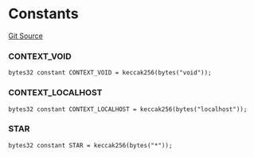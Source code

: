 # Constants
[Git Source](https://github.com/wighawag/forge-deploy/blob/3c8c49a659495f80bba522311a7205aa2b215a95/contracts/Deployer.sol)

### CONTEXT_VOID

```solidity
bytes32 constant CONTEXT_VOID = keccak256(bytes("void"));
```

### CONTEXT_LOCALHOST

```solidity
bytes32 constant CONTEXT_LOCALHOST = keccak256(bytes("localhost"));
```

### STAR

```solidity
bytes32 constant STAR = keccak256(bytes("*"));
```

